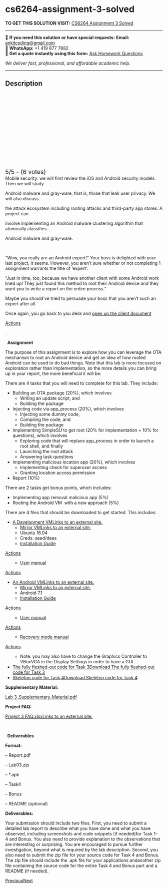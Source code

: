 # cs6264-assignment-3-solved
**TO GET THIS SOLUTION VISIT:** [CS6264 Assignment 3 Solved](https://www.ankitcodinghub.com/product/cs6264-assignment-3-solved/)


---

📩 **If you need this solution or have special requests:** **Email:** ankitcoding@gmail.com  
📱 **WhatsApp:** +1 419 877 7882  
📄 **Get a quote instantly using this form:** [Ask Homework Questions](https://www.ankitcodinghub.com/services/ask-homework-questions/)

*We deliver fast, professional, and affordable academic help.*

---

<h2>Description</h2>



<div class="kk-star-ratings kksr-auto kksr-align-center kksr-valign-top" data-payload="{&quot;align&quot;:&quot;center&quot;,&quot;id&quot;:&quot;125898&quot;,&quot;slug&quot;:&quot;default&quot;,&quot;valign&quot;:&quot;top&quot;,&quot;ignore&quot;:&quot;&quot;,&quot;reference&quot;:&quot;auto&quot;,&quot;class&quot;:&quot;&quot;,&quot;count&quot;:&quot;6&quot;,&quot;legendonly&quot;:&quot;&quot;,&quot;readonly&quot;:&quot;&quot;,&quot;score&quot;:&quot;5&quot;,&quot;starsonly&quot;:&quot;&quot;,&quot;best&quot;:&quot;5&quot;,&quot;gap&quot;:&quot;4&quot;,&quot;greet&quot;:&quot;Rate this product&quot;,&quot;legend&quot;:&quot;5\/5 - (6 votes)&quot;,&quot;size&quot;:&quot;24&quot;,&quot;title&quot;:&quot;CS6264 Assignment 3 Solved&quot;,&quot;width&quot;:&quot;138&quot;,&quot;_legend&quot;:&quot;{score}\/{best} - ({count} {votes})&quot;,&quot;font_factor&quot;:&quot;1.25&quot;}">

<div class="kksr-stars">

<div class="kksr-stars-inactive">
            <div class="kksr-star" data-star="1" style="padding-right: 4px">


<div class="kksr-icon" style="width: 24px; height: 24px;"></div>
        </div>
            <div class="kksr-star" data-star="2" style="padding-right: 4px">


<div class="kksr-icon" style="width: 24px; height: 24px;"></div>
        </div>
            <div class="kksr-star" data-star="3" style="padding-right: 4px">


<div class="kksr-icon" style="width: 24px; height: 24px;"></div>
        </div>
            <div class="kksr-star" data-star="4" style="padding-right: 4px">


<div class="kksr-icon" style="width: 24px; height: 24px;"></div>
        </div>
            <div class="kksr-star" data-star="5" style="padding-right: 4px">


<div class="kksr-icon" style="width: 24px; height: 24px;"></div>
        </div>
    </div>

<div class="kksr-stars-active" style="width: 138px;">
            <div class="kksr-star" style="padding-right: 4px">


<div class="kksr-icon" style="width: 24px; height: 24px;"></div>
        </div>
            <div class="kksr-star" style="padding-right: 4px">


<div class="kksr-icon" style="width: 24px; height: 24px;"></div>
        </div>
            <div class="kksr-star" style="padding-right: 4px">


<div class="kksr-icon" style="width: 24px; height: 24px;"></div>
        </div>
            <div class="kksr-star" style="padding-right: 4px">


<div class="kksr-icon" style="width: 24px; height: 24px;"></div>
        </div>
            <div class="kksr-star" style="padding-right: 4px">


<div class="kksr-icon" style="width: 24px; height: 24px;"></div>
        </div>
    </div>
</div>


<div class="kksr-legend" style="font-size: 19.2px;">
            5/5 - (6 votes)    </div>
    </div>
Mobile security: we will first review the iOS and Android security models. Then we will study

Android malware and gray-ware, that is, those that leak user privacy. We will also discuss

the attack ecosystem including rooting attacks and third-party app stores. A project can

involve implementing an Android malware clustering algorithm that atomically classifies

Android malware and gray-ware.

&nbsp;

“Wow, you really are an Android expert!” Your boss is delighted with your last project, it seems. However, you aren’t sure whether or not completing 1 assignment warrants the title of ‘expert’.

“Just in time, too, because we have another client with some Android work lined up! They just found this method to root their Android device and they want you to write a report on the entire process.”

Maybe you should’ve tried to persuade your boss that you aren’t such an expert after all.

Once again, you go back to you desk and&nbsp;<a href="https://gatech.instructure.com/courses/404614/files/52679739?wrap=1">open up the client document</a>

<a href="https://gatech.instructure.com/courses/404614/assignments/1776146">Actions</a>

.

<strong>&nbsp; Assignment</strong>

The purpose of this assignment is to explore how you can leverage the OTA mechanism to root an Android device and get an idea of how rooted Android can be used to do bad things. Note that this lab is more focused on exploration rather than implementation, so the more details you can bring up in your report, the more beneficial it will be.

There are 4 tasks that you will need to complete for this lab. They include:

<ul>
<li>Building an OTA package (20%), which involves
<ul>
<li>Writing an update script, and</li>
<li>Building the package</li>
</ul>
</li>
<li>Injecting code via app_process (20%), which involves
<ul>
<li>Injecting some dummy code,</li>
<li>Compiling the code, and</li>
<li>Building the package</li>
</ul>
</li>
<li>Implementing SimpleSU to get root (20% for implementation + 10% for questions), which involves
<ul>
<li>Exploring code that will replace app_process in order to launch a root shell, and finally</li>
<li>Launching the root attack</li>
<li>Answering task questions</li>
</ul>
</li>
<li>Implementing malicious location app (20%), which involves
<ul>
<li>Implementing check for superuser access</li>
<li>Granting location access permission</li>
</ul>
</li>
<li>Report (10%)</li>
</ul>
There are 2 tasks get bonus points, which includes:

<ul>
<li>Implementing app removal malicious app (5%)</li>
<li>Rooting the Android VM&nbsp; with a new approach (5%)</li>
</ul>
There are 4 files that should be downloaded to get started. This includes:

<ul>
<li><a href="https://drive.google.com/file/d/12l8OO3PXHjUsf9vfjkAf7-I6bsixvMUa/view?usp=sharing">A Development VMLinks to an external site.</a>
<ul>
<li><a href="https://gtvault-my.sharepoint.com/:u:/g/personal/hwang827_gatech_edu/EdU0ikK1LzpOp3dmfHoekTcBUgco7lHmU6qnMY129x9Zkg?e=MKGpvi">Mirror VMLinks to an external site.</a></li>
<li>Ubuntu 16.04</li>
<li>Creds: seed/dees</li>
<li><a href="https://gatech.instructure.com/courses/404614/files/52679463?wrap=1">Installation Guide</a></li>
</ul>
</li>
</ul>
<a href="https://gatech.instructure.com/courses/404614/assignments/1776146">Actions</a>

<ul>
<li style="list-style-type: none;">
<ul>
<li><a href="https://gatech.instructure.com/courses/404614/files/52679699?wrap=1">User manual</a></li>
</ul>
</li>
</ul>
<a href="https://gatech.instructure.com/courses/404614/assignments/1776146">Actions</a>

<ul>
<li><a href="http://www.cis.syr.edu/~wedu/Android-7.1.zip">An Android VMLinks to an external site.</a>
<ul>
<li><a href="https://gtvault-my.sharepoint.com/:u:/g/personal/hwang827_gatech_edu/ET2BChOQ33RErOJwwPIqM84BUZd1qGVSGAr2uq38BNflsg?e=jyuIQ2">Mirror VMLinks to an external site.</a></li>
<li>Android 7.1</li>
<li><a href="https://gatech.instructure.com/courses/404614/files/52679461?wrap=1">Installation Guide</a></li>
</ul>
</li>
</ul>
<a href="https://gatech.instructure.com/courses/404614/assignments/1776146">Actions</a>

<ul>
<li style="list-style-type: none;">
<ul>
<li><a href="https://gatech.instructure.com/courses/404614/files/52679459?wrap=1">User manual</a></li>
</ul>
</li>
</ul>
<a href="https://gatech.instructure.com/courses/404614/assignments/1776146">Actions</a>

<ul>
<li style="list-style-type: none;">
<ul>
<li><a href="https://gatech.instructure.com/courses/404614/files/52679457?wrap=1">Recovery mode manual</a></li>
</ul>
</li>
</ul>
<a href="https://gatech.instructure.com/courses/404614/assignments/1776146">Actions</a>

<ul>
<li style="list-style-type: none;">
<ul>
<li>Note: you may also have to change the Graphics Controller to VBoxVGA in the Display Settings in order to have a GUI</li>
</ul>
</li>
<li><a href="https://gatech.instructure.com/courses/404614/files/52679615/download?wrap=1">The fully fleshed-out code for Task 3</a><a href="https://gatech.instructure.com/courses/404614/files/52679615/download?download_frd=1">Download The fully fleshed-out code for Task 3</a></li>
<li><a href="https://gatech.instructure.com/courses/404614/files/52679553/download?wrap=1">Skeleton code for Task 4</a><a href="https://gatech.instructure.com/courses/404614/files/52679553/download?download_frd=1">Download Skeleton code for Task 4</a></li>
</ul>
<strong>Supplementary Material:</strong>

<a href="https://gatech.instructure.com/courses/404614/files/52679499/download">Lab 3_Supplementary_Material.pdf</a>

<strong>Project FAQ:</strong>

<a href="https://docs.google.com/spreadsheets/d/1QoM_g_iK2xUPeBjd01AaG5xk6PvJlDOI/edit?usp=sharing&amp;ouid=107397540266382039394&amp;rtpof=true&amp;sd=true">Project 3 FAQ.xlsxLinks to an external site.</a>

&nbsp;

<strong>&nbsp; Deliverables</strong>

<strong>Format:&nbsp;</strong>

– Report.pdf

– Lab03.zip

– *.apk

– Task4

– Bonus

– README (optional)

<strong>Deliverables:</strong>

Your submission should include two files. First, you need to submit a detailed lab report to describe what&nbsp;you have done and what you have observed, including screenshots and code snippets (if needed)for Task&nbsp;1-4&nbsp;and Bonus. You also need to provide explanation to the observations that are interesting or surprising.&nbsp;You are encouraged to pursue further investigation, beyond what is required by the lab description.&nbsp;Second, you also need to submit the zip file for your source&nbsp;code for Task 4 and Bonus. The zip file should&nbsp;include&nbsp;the&nbsp;.apk file for your&nbsp;applications andanother zip file containing the source code for the entire&nbsp;Task 4 and Bonus part and a README (if needed).

<a href="https://gatech.instructure.com/courses/404614/modules/items/4225186">Previous</a><a href="https://gatech.instructure.com/courses/404614/modules/items/4225190">Next</a>

&nbsp;
